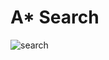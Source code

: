 # A* Search

![search](https://user-images.githubusercontent.com/44167267/176981820-b83ad7f0-a44c-4353-a602-f569ff2faab4.gif)
